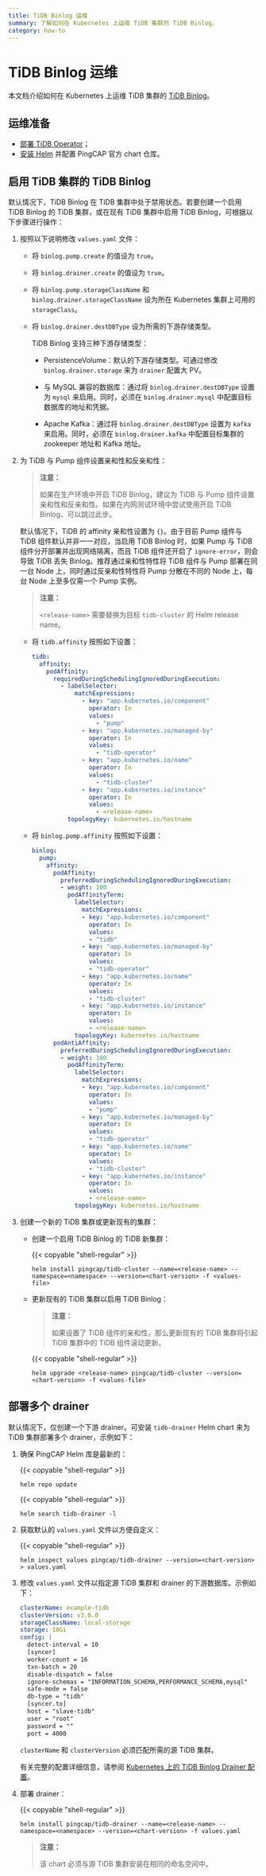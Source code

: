 ```yaml
---
title: TiDB Binlog 运维
summary: 了解如何在 Kubernetes 上运维 TiDB 集群的 TiDB Binlog。
category: how-to
---
```


# TiDB Binlog 运维

本文档介绍如何在 Kubernetes 上运维 TiDB 集群的 [TiDB Binlog](https://pingcap.com/docs-cn/dev/reference/tidb-binlog/overview)。

## 运维准备

- [部署 TiDB Operator](deploy-tidb-operator.md)；
- [安装 Helm](tidb-toolkit.md#使用-helm) 并配置 PingCAP 官方 chart 仓库。

## 启用 TiDB 集群的 TiDB Binlog

默认情况下，TiDB Binlog 在 TiDB 集群中处于禁用状态。若要创建一个启用 TiDB Binlog 的 TiDB 集群，或在现有 TiDB 集群中启用 TiDB Binlog，可根据以下步骤进行操作：

1. 按照以下说明修改 `values.yaml` 文件：

    * 将 `binlog.pump.create` 的值设为 `true`。
    * 将 `binlog.drainer.create` 的值设为 `true`。
    * 将 `binlog.pump.storageClassName` 和 `binlog.drainer.storageClassName` 设为所在 Kubernetes 集群上可用的 `storageClass`。
    * 将 `binlog.drainer.destDBType` 设为所需的下游存储类型。

        TiDB Binlog 支持三种下游存储类型：

        * PersistenceVolume：默认的下游存储类型。可通过修改 `binlog.drainer.storage` 来为 `drainer` 配置大 PV。

        * 与 MySQL 兼容的数据库：通过将 `binlog.drainer.destDBType` 设置为 `mysql` 来启用。同时，必须在 `binlog.drainer.mysql` 中配置目标数据库的地址和凭据。

        * Apache Kafka：通过将 `binlog.drainer.destDBType` 设置为 `kafka` 来启用。同时，必须在 `binlog.drainer.kafka` 中配置目标集群的 zookeeper 地址和 Kafka 地址。

2. 为 TiDB 与 Pump 组件设置亲和性和反亲和性：

    > **注意：**
    >
    > 如果在生产环境中开启 TiDB Binlog，建议为 TiDB 与 Pump 组件设置亲和性和反亲和性。如果在内网测试环境中尝试使用开启 TiDB Binlog，可以跳过此步。

    默认情况下，TiDB 的 affinity 亲和性设置为 `{}`。由于目前 Pump 组件与 TiDB 组件默认并非一一对应，当启用 TiDB Binlog 时，如果 Pump 与 TiDB 组件分开部署并出现网络隔离，而且 TiDB 组件还开启了 `ignore-error`，则会导致 TiDB 丢失 Binlog。推荐通过亲和性特性将 TiDB 组件与 Pump 部署在同一台 Node 上，同时通过反亲和性特性将 Pump 分散在不同的 Node 上，每台 Node 上至多仅需一个 Pump 实例。

    > **注意：**
    >
    > `<release-name>` 需要替换为目标 `tidb-cluster` 的 Helm release name。

    * 将 `tidb.affinity` 按照如下设置：

        ```yaml
        tidb:
          affinity:
            podAffinity:
              requiredDuringSchedulingIgnoredDuringExecution:
                - labelSelector:
                    matchExpressions:
                      - key: "app.kubernetes.io/component"
                        operator: In
                        values:
                          - "pump"
                      - key: "app.kubernetes.io/managed-by"
                        operator: In
                        values:
                          - "tidb-operator"
                      - key: "app.kubernetes.io/name"
                        operator: In
                        values:
                          - "tidb-cluster"
                      - key: "app.kubernetes.io/instance"
                        operator: In
                        values:
                          - <release-name>
                  topologyKey: kubernetes.io/hostname
        ```

    * 将 `binlog.pump.affinity` 按照如下设置：

        ```yaml
        binlog:
          pump:
            affinity:
              podAffinity:
                preferredDuringSchedulingIgnoredDuringExecution:
                - weight: 100
                  podAffinityTerm:
                    labelSelector:
                      matchExpressions:
                      - key: "app.kubernetes.io/component"
                        operator: In
                        values:
                        - "tidb"
                      - key: "app.kubernetes.io/managed-by"
                        operator: In
                        values:
                        - "tidb-operator"
                      - key: "app.kubernetes.io/name"
                        operator: In
                        values:
                        - "tidb-cluster"
                      - key: "app.kubernetes.io/instance"
                        operator: In
                        values:
                        - <release-name>
                    topologyKey: kubernetes.io/hostname
              podAntiAffinity:
                preferredDuringSchedulingIgnoredDuringExecution:
                - weight: 100
                  podAffinityTerm:
                    labelSelector:
                      matchExpressions:
                      - key: "app.kubernetes.io/component"
                        operator: In
                        values:
                        - "pump"
                      - key: "app.kubernetes.io/managed-by"
                        operator: In
                        values:
                        - "tidb-operator"
                      - key: "app.kubernetes.io/name"
                        operator: In
                        values:
                        - "tidb-cluster"
                      - key: "app.kubernetes.io/instance"
                        operator: In
                        values:
                        - <release-name>
                    topologyKey: kubernetes.io/hostname
        ```

3. 创建一个新的 TiDB 集群或更新现有的集群：

    * 创建一个启用 TiDB Binlog 的 TiDB 新集群：

        {{< copyable "shell-regular" >}}

        ```shell
        helm install pingcap/tidb-cluster --name=<release-name> --namespace=<namespace> --version=<chart-version> -f <values-file>
        ```

    * 更新现有的 TiDB 集群以启用 TiDB Binlog：

        > **注意：**
        >
        > 如果设置了 TiDB 组件的亲和性，那么更新现有的 TiDB 集群将引起 TiDB 集群中的 TiDB 组件滚动更新。

        {{< copyable "shell-regular" >}}

        ```shell
        helm upgrade <release-name> pingcap/tidb-cluster --version=<chart-version> -f <values-file>
        ```

## 部署多个 drainer

默认情况下，仅创建一个下游 drainer。可安装 `tidb-drainer` Helm chart 来为 TiDB 集群部署多个 drainer，示例如下：

1. 确保 PingCAP Helm 库是最新的：

    {{< copyable "shell-regular" >}}

    ```shell
    helm repo update
    ```

    {{< copyable "shell-regular" >}}

    ```shell
    helm search tidb-drainer -l
    ```

2. 获取默认的 `values.yaml` 文件以方便自定义：

    {{< copyable "shell-regular" >}}

    ```shell
    helm inspect values pingcap/tidb-drainer --version=<chart-version> > values.yaml
    ```

3. 修改 `values.yaml` 文件以指定源 TiDB 集群和 drainer 的下游数据库。示例如下：

    ```yaml
    clusterName: example-tidb
    clusterVersion: v3.0.0
    storageClassName: local-storage
    storage: 10Gi
    config: |
      detect-interval = 10
      [syncer]
      worker-count = 16
      txn-batch = 20
      disable-dispatch = false
      ignore-schemas = "INFORMATION_SCHEMA,PERFORMANCE_SCHEMA,mysql"
      safe-mode = false
      db-type = "tidb"
      [syncer.to]
      host = "slave-tidb"
      user = "root"
      password = ""
      port = 4000
    ```

    `clusterName` 和 `clusterVersion` 必须匹配所需的源 TiDB 集群。

    有关完整的配置详细信息，请参阅 [Kubernetes 上的 TiDB Binlog Drainer 配置](configure-tidb-binlog-drainer.md)。

4. 部署 drainer：

    {{< copyable "shell-regular" >}}

    ```shell
    helm install pingcap/tidb-drainer --name=<release-name> --namespace=<namespace> --version=<chart-version> -f values.yaml
    ```

    > **注意：**
    >
    > 该 chart 必须与源 TiDB 集群安装在相同的命名空间中。
